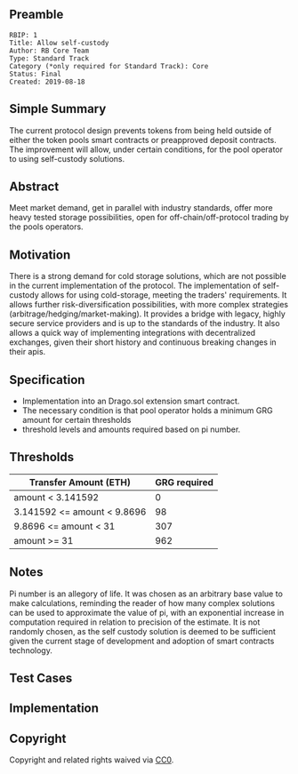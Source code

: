 ## Preamble

    RBIP: 1
    Title: Allow self-custody
    Author: RB Core Team
    Type: Standard Track
    Category (*only required for Standard Track): Core
    Status: Final
    Created: 2019-08-18

## Simple Summary

The current protocol design prevents tokens from being held outside of either the token pools smart contracts or preapproved deposit contracts. The improvement will allow, under certain conditions, for the pool operator to using self-custody solutions.

## Abstract

Meet market demand, get in parallel with industry standards, offer more heavy tested storage possibilities, open for off-chain/off-protocol trading by the pools operators.

## Motivation

There is a strong demand for cold storage solutions, which are not possible in the current implementation of the protocol. The implementation of self-custody allows for using cold-storage, meeting the traders' requirements. It allows further risk-diversification possibilities, with more complex strategies (arbitrage/hedging/market-making). It provides a bridge with legacy, highly secure service providers and is up to the standards of the industry. It also allows a quick way of implementing integrations with decentralized exchanges, given their short history and continuous breaking changes in their apis.

## Specification

- Implementation into an Drago.sol extension smart contract.
- The necessary condition is that pool operator holds a minimum GRG amount for certain thresholds
- threshold levels and amounts required based on pi number.

## Thresholds

| Transfer Amount (ETH)                                                                                                       | GRG required |
| --------------------------------------------------------------------------------------------------------------------------- | ------------ |
| amount < 3.141592                    |      0       |
| 3.141592 <= amount < 9.8696                    |      98      |
| 9.8696 <= amount < 31                    |     307      |
| amount >= 31                    |     962      |

## Notes

Pi number is an allegory of life. It was chosen as an arbitrary base value to make calculations, reminding the reader of how many complex solutions can be used to approximate the value of  pi, with an exponential increase in computation required in relation to precision of the estimate. It is not randomly chosen, as the self custody solution is deemed to be sufficient given the current stage of development and adoption of smart contracts technology.

## Test Cases

## Implementation

## Copyright

Copyright and related rights waived via [CC0](https://creativecommons.org/publicdomain/zero/1.0/).
